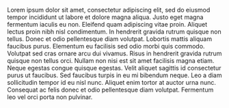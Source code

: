 <!-- sectiontitle:Footer 3 -->
Lorem ipsum dolor sit amet, consectetur adipiscing elit, sed do eiusmod tempor incididunt ut labore et dolore magna aliqua. Justo eget magna fermentum iaculis eu non. Eleifend quam adipiscing vitae proin. Aliquet lectus proin nibh nisl condimentum. In hendrerit gravida rutrum quisque non tellus. Donec et odio pellentesque diam volutpat. Lobortis mattis aliquam faucibus purus. Elementum eu facilisis sed odio morbi quis commodo. Volutpat sed cras ornare arcu dui vivamus. Risus in hendrerit gravida rutrum quisque non tellus orci. Nullam non nisi est sit amet facilisis magna etiam. Neque egestas congue quisque egestas. Velit aliquet sagittis id consectetur purus ut faucibus. Sed faucibus turpis in eu mi bibendum neque. Leo a diam sollicitudin tempor id eu nisl nunc. Aliquet enim tortor at auctor urna nunc. Consequat ac felis donec et odio pellentesque diam volutpat. Fermentum leo vel orci porta non pulvinar.
